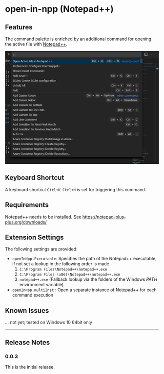 # open-in-npp (Notepad++)

## Features

The command palette is enriched by an additional command for opening the active file with [Notepad++](https://notepad-plus-plus.org/).

![](images/VSC.png)

## Keyboard Shortcut
A keyboard shortcut `Ctrl+K Ctrl+N` is set for triggering this command.

## Requirements

Notepad++ needs to be installed. See https://notepad-plus-plus.org/downloads/

## Extension Settings

The following settings are provided:

* `openInNpp.Executable`: Specifies the path of the Notepad++ executable, if not set a lookup in the following order is made
  1. `C:\Program Files\Notepad++\notepad++.exe`
  2. `C:\Program Files (x86)\Notepad++\notepad++.exe`
  3. `notepad++.exe` (Fallback lookup via the folders of the Windows *PATH* environment variable)
* `openInNpp.multiInst` : Open a separate instance of Notepad++ for each command execution

## Known Issues

... not yet; tested on Windows 10 64bit only

-----------------------------------------------------------------------------------------------------------

## Release Notes

### 0.0.3

This is the initial release.